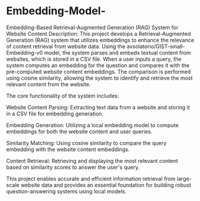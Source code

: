 # Embedding-Model-
Embedding-Based Retrieval-Augmented Generation (RAG) System for Website Content
Description: This project develops a Retrieval-Augmented Generation (RAG) system that utilizes embeddings to enhance the relevance of content retrieval from website data. Using the avsolatorio/GIST-small-Embedding-v0 model, the system parses and embeds textual content from websites, which is stored in a CSV file. When a user inputs a query, the system computes an embedding for the question and compares it with the pre-computed website content embeddings. The comparison is performed using cosine similarity, allowing the system to identify and retrieve the most relevant content from the website.

The core functionality of the system includes:

Website Content Parsing: Extracting text data from a website and storing it in a CSV file for embedding generation.

Embedding Generation: Utilizing a local embedding model to compute embeddings for both the website content and user queries.

Similarity Matching: Using cosine similarity to compare the query embedding with the website content embeddings.

Content Retrieval: Retrieving and displaying the most relevant content based on similarity scores to answer the user's query.

This project enables accurate and efficient information retrieval from large-scale website data and provides an essential foundation for building robust question-answering systems using local models.
